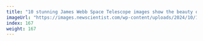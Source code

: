 ```yaml
---
title: "10 stunning James Webb Space Telescope images show the beauty of space"
imageUrl: "https://images.newscientist.com/wp-content/uploads/2024/10/17100618/sei225115412-1.jpg?width=788"
index: 167
weight: 167
---
```

